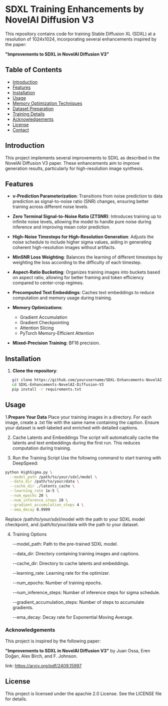 # SDXL Training Enhancements by NovelAI Diffusion V3

This repository contains code for training Stable Diffusion XL (SDXL) at a resolution of 1024x1024, incorporating several enhancements inspired by the paper:

**"Improvements to SDXL in NovelAI Diffusion V3"**

## Table of Contents

- [Introduction](#introduction)
- [Features](#features)
- [Installation](#installation)
- [Usage](#usage)
- [Memory Optimization Techniques](#memory-optimization-techniques)
- [Dataset Preparation](#dataset-preparation)
- [Training Details](#training-details)
- [Acknowledgements](#acknowledgements)
- [License](#license)
- [Contact](#contact)

## Introduction

This project implements several improvements to SDXL as described in the NovelAI Diffusion V3 paper. These enhancements aim to improve generation results, particularly for high-resolution image synthesis.

## Features

- **v-Prediction Parameterization**: Transitions from noise prediction to data prediction as signal-to-noise ratio (SNR) changes, ensuring better training across different noise levels.

- **Zero Terminal Signal-to-Noise Ratio (ZTSNR)**: Introduces training up to infinite noise levels, allowing the model to handle pure noise during inference and improving mean color prediction.

- **High-Noise Timesteps for High-Resolution Generation**: Adjusts the noise schedule to include higher sigma values, aiding in generating coherent high-resolution images without artifacts.

- **MinSNR Loss Weighting**: Balances the learning of different timesteps by weighting the loss according to the difficulty of each timestep.

- **Aspect-Ratio Bucketing**: Organizes training images into buckets based on aspect ratio, allowing for better framing and token efficiency compared to center-crop regimes.

- **Precomputed Text Embeddings**: Caches text embeddings to reduce computation and memory usage during training.

- **Memory Optimizations**:
  - Gradient Accumulation
  - Gradient Checkpointing
  - Attention Slicing
  - PyTorch Memory-Efficient Attention

- **Mixed-Precision Training**: BF16 precision.

## Installation

1. **Clone the repository**:

```bash
   git clone https://github.com/yourusername/SDXL-Enhancements-NovelAI-Diffusion-V3.git
   cd SDXL-Enhancements-NovelAI-Diffusion-V3
   pip install -r requirements.txt
```

## Usage

1.**Prepare Your Data**
Place your training images in a directory.
For each image, create a .txt file with the same name containing the caption.
Ensure your dataset is well-labeled and enriched with detailed captions.

2. Cache Latents and Embeddings
The script will automatically cache the latents and text embeddings during the first run. This reduces computation during training.

3. Run the Training Script
Use the following command to start training with DeepSpeed:

```bash
python HighSigma.py \
  --model_path /path/to/your/sdxl/model \
  --data_dir /path/to/your/data \
  --cache_dir ./latents_cache \
  --learning_rate 1e-5 \
  --num_epochs 20 \
  --num_inference_steps 28 \
  --gradient_accumulation_steps 4 \
  --ema_decay 0.9999

```

Replace /path/to/your/sdxl/model with the path to your SDXL model checkpoint, and /path/to/your/data with the path to your dataset.

4. Training Options
  
   --model_path: Path to the pre-trained SDXL model.

   --data_dir: Directory containing training images and captions.
   
   --cache_dir: Directory to cache latents and embeddings.

   --learning_rate: Learning rate for the optimizer.

   --num_epochs: Number of training epochs.

   --num_inference_steps: Number of inference steps for sigma schedule.

   --gradient_accumulation_steps: Number of steps to accumulate gradients.

   --ema_decay: Decay rate for Exponential Moving Average.
   
### Acknowledgements
This project is inspired by the following paper:

**"Improvements to SDXL in NovelAI Diffusion V3"** by Juan Ossa, Eren Doğan, Alex Birch, and F. Johnson.

link: https://arxiv.org/pdf/2409.15997

## License

This project is licensed under the apachie 2.0 License. See the LICENSE file for details.
